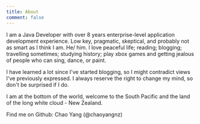 ```yaml
---
title: About
comment: false
---
```


I am a Java Developer with over 8 years enterprise-level application development experience. Low key, pragmatic, skeptical, and probably not as smart as I think I am. He/ him. I love peaceful life; reading; blogging; travelling sometimes; studying history; play xbox games and getting jealous of people who can sing, dance, or paint.

I have learned a lot since I've started blogging, so I might contradict views I've previously expressed. I always reserve the right to change my mind, so don't be surprised if I do.

I am at the bottom of the world, welcome to the South Pacific and the land of the long white cloud - New Zealand.

Find me on Github: Chao Yang (@chaoyangnz)


